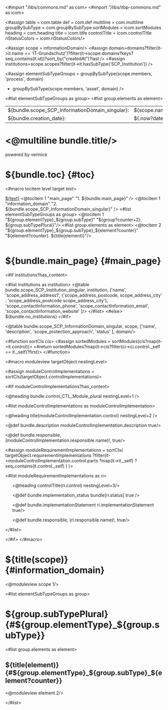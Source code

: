 <#import "/libs/commons.md" as com>
<#import "/libs/itbp-commons.md" as icom>

<#assign table = com.table
         def = com.def
         multiline = com.multiline
         groupBySubType = com.groupBySubType
         sortModules = icom.sortModules
         heading = com.heading
         title = icom.title
         controlTitle = icom.controlTitle
         riStatusColors = icom.riStatusColors/>

<style>
<#include "styles/default.css">
h1, h2, h3, h4, h5, h6 {
  page-break-after: avoid;
}

td {
  vertical-align: top;
}

.main_page {
  page-break-after: always;
}

.main_page table th:first-child, .main_page table td:first-child {
  width: 8cm;
}

.fullwidth {
  width: 100%;
}

.nobreak {
  page-break-inside: avoid;
}
</style>

<#assign scope = informationDomain/>
<#assign domain=domains?filter(it->it.name == 'IT-Grundschutz')?filter(it->scope.domains?keys?seq_contains(it.id))?sort_by("createdAt")?last />
<#assign institutions=scope.scopes?filter(it->it.hasSubType('SCP_Institution')) />

<#assign elementSubTypeGroups = groupBySubType(scope.members, 'process', domain)
+ groupBySubType(scope.members, 'asset', domain) />

<bookmarks>
  <bookmark name="${bundle.toc}" href="#toc"/>
  <bookmark name="${bundle.main_page}" href="#main_page"/>
  <bookmark name="${bundle.scope_SCP_InformationDomain_singular}" href="#information_domain"/>
  <#list elementSubTypeGroups as group>
    <bookmark name="${group.subTypePlural}" href="#${group.elementType}_${group.subType}">
    <#list group.elements as element>
      <bookmark name="${title(element)}" href="#${group.elementType}_${group.subType}_${element?counter}"/>
    </#list>
    </bookmark>
  </#list>
</bookmarks>


<div class="footer-left">
  <table>
    <tr>
      <td>${bundle.scope_SCP_InformationDomain_singular}: </td>
      <td>${scope.name}</td>
    </tr>
    <tr>
      <td>${bundle.creation_date}: </td>
      <td>${.now?date}</td>
    </tr>
  </table>
</div>

<div class="cover">
<h1><@multiline bundle.title/></h1>
<p>powered by verinice</p>
</div>


# ${bundle.toc} {#toc}
<#macro tocitem level target text>
  <tr class="level${level}">
    <td>
      <a title="${bundle('jumpto', text)}" href="#${target}">${text}</a>
    </td>
    <td>
      <span href="#${target}"/>
    </td>
  </tr>
</#macro>

<table class="toc">
<tbody>
  <@tocitem 1 "main_page" "1. ${bundle.main_page}" />
  <@tocitem 1 "information_domain" "2. ${bundle.scope_SCP_InformationDomain_singular}" />
  <#list elementSubTypeGroups as group>
      <@tocitem 1 "${group.elementType}_${group.subType}" "${group?counter+2}. ${group.subTypePlural}"/>
      <#list group.elements as element>
          <@tocitem 2 "${group.elementType}_${group.subType}_${element?counter}" "${element?counter}. ${title(element)}"/>
      </#list>
  </#list>
</tbody>
</table>

# ${bundle.main_page} {#main_page}

<div class="main_page">

<#if institutions?has_content>

<#list institutions as institution>
    <@table bundle.scope_SCP_Institution_singular,
    institution,
    ['name',
    'scope_address_address1',
    {'scope_address_postcode, scope_address_city' : 'scope_address_postcode scope_address_city'},
    'scope_contactInformation_phone',
    'scope_contactInformation_email',
    'scope_contactInformation_website'
    ]/>
</#list>
<#else>
${bundle.no_institutions}
</#if>

<@table bundle.scope_SCP_InformationDomain_singular,
scope,
['name',
'description',
'scope_protection_approach',
'status'
],
domain/>

</div>

<#function sortCIs cis>
  <#assign sortedModules = sortModules(cis?map(it->it.control))>
  <#return sortedModules?map(it->cis?filter(ci->ci.control._self == it._self)?first)>
</#function>

<#macro moduleview targetObject nestingLevel>

<#assign moduleControlImplementations = sortCIs(targetObject.controlImplementations)>

<#if moduleControlImplementations?has_content>

<@heading bundle.control_CTL_Module_plural nestingLevel+1 />

<#list moduleControlImplementations as moduleControlImplementation>
<div class="nobreak">

<@heading title(moduleControlImplementation.control) nestingLevel+2 />

<@def bundle.description moduleControlImplementation.description true/>

<@def bundle.responsible, (moduleControlImplementation.responsible.name)!, true/>

<#assign moduleRequirementImplementations =
  sortCIs(
    targetObject.requirementImplementations
      ?filter(it->moduleControlImplementation.control.parts
        ?map(it->it._self)
        ?seq_contains(it.control._self)
      )
  )>

<#list moduleRequirementImplementations as ri>

<div class="nobreak" style="border-left: 1mm solid ${riStatusColors[ri.status].color}; padding-left: 0.6cm;">

<@heading controlTitle(ri.control) nestingLevel+3/>

<@def bundle.implementation_status bundle[ri.status] true />

<@def bundle.implementationStatement ri.implementationStatement true/>

<@def bundle.responsible, (ri.responsible.name)!, true/>

</div>

</#list>

</div>
</#list>

</#if>
</#macro>

# ${title(scope)} {#information_domain}

<@moduleview scope 1/>

<#list elementSubTypeGroups as group>

# ${group.subTypePlural} {#${group.elementType}_${group.subType}}

<#list group.elements as element>

## ${title(element)} {#${group.elementType}_${group.subType}_${element?counter}}

<@moduleview element 2/>

</#list>
<div class="pagebreak"></div>
</#list>